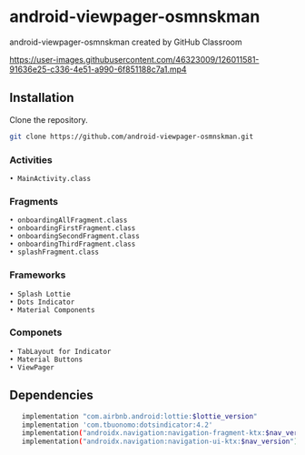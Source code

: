 # android-viewpager-osmnskman
android-viewpager-osmnskman created by GitHub Classroom

https://user-images.githubusercontent.com/46323009/126011581-91636e25-c336-4e51-a990-6f851188c7a1.mp4
## Installation
Clone the repository.
```bash
git clone https://github.com/android-viewpager-osmnskman.git
```
### Activities
    • MainActivity.class   
    
### Fragments
    • onboardingAllFragment.class
    • onboardingFirstFragment.class
    • onboardingSecondFragment.class
    • onboardingThirdFragment.class
    • splashFragment.class    
### Frameworks
    • Splash Lottie
    • Dots Indicator
    • Material Components
### Componets
    • TabLayout for Indicator
    • Material Buttons
    • ViewPager    
## Dependencies

```bash
   implementation "com.airbnb.android:lottie:$lottie_version"
   implementation 'com.tbuonomo:dotsindicator:4.2'
   implementation("androidx.navigation:navigation-fragment-ktx:$nav_version")
   implementation("androidx.navigation:navigation-ui-ktx:$nav_version")
```




